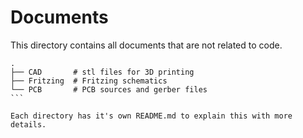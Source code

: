 # Documents

This directory contains all documents that are not related to code.

````
.
├── CAD       # stl files for 3D printing
├── Fritzing  # Fritzing schematics
└── PCB       # PCB sources and gerber files
```

Each directory has it's own README.md to explain this with more details.
